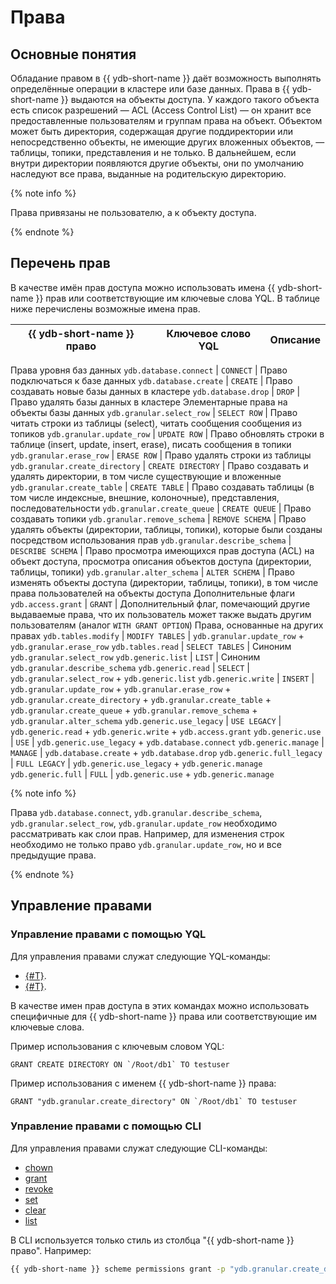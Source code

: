 # Права

## Основные понятия

Обладание правом в {{ ydb-short-name }} даёт возможность выполнять определённые операции в кластере или базе данных.
Права в {{ ydb-short-name }} выдаются на объекты доступа. У каждого такого объекта есть список разрешений — ACL (Access Control List) — он хранит все предоставленные пользователям и группам права на объект. Объектом может быть директория, содержащая другие поддиректории или непосредственно объекты, не имеющие других вложенных объектов, — таблицы, топики, представления и не только.
В дальнейшем, если внутри директории появляются другие объекты, они по умолчанию наследуют все права, выданные на родительскую директорию.

{% note info %}

Права привязаны не пользователю, а к объекту доступа.

{% endnote %}

## Перечень прав

В качестве имён прав доступа можно использовать имена {{ ydb-short-name }} прав или соответствующие им ключевые слова YQL.
В таблице ниже перечислены возможные имена прав.

{{ ydb-short-name }} право | Ключевое слово YQL | Описание
--- | --- | ---
Права уровня баз данных
`ydb.database.connect` | `CONNECT` | Право подключаться к базе данных
`ydb.database.create` | `CREATE` | Право создавать новые базы данных в кластере
`ydb.database.drop` | `DROP` | Право удалять базы данных в кластере
Элементарные права на объекты базы данных
`ydb.granular.select_row` | `SELECT ROW` | Право читать строки из таблицы (select), читать сообщения сообщения из топиков
`ydb.granular.update_row` | `UPDATE ROW` | Право обновлять строки в таблице (insert, update, insert, erase), писать сообщения в топики
`ydb.granular.erase_row` | `ERASE ROW` | Право удалять строки из таблицы
`ydb.granular.create_directory` | `CREATE DIRECTORY` | Право создавать и удалять директории, в том числе существующие и вложенные
`ydb.granular.create_table` | `CREATE TABLE` | Право создавать таблицы (в том числе индексные, внешние, колоночные), представления, последовательности
`ydb.granular.create_queue` | `CREATE QUEUE` | Право создавать топики
`ydb.granular.remove_schema` | `REMOVE SCHEMA` | Право удалять объекты (директории, таблицы, топики), которые были созданы посредством использования прав
`ydb.granular.describe_schema` | `DESCRIBE SCHEMA` | Право просмотра имеющихся прав доступа (ACL) на объект доступа, просмотра описания объектов доступа (директории, таблицы, топики)
`ydb.granular.alter_schema` | `ALTER SCHEMA` | Право изменять объекты доступа (директории, таблицы, топики), в том числе права пользователей на объекты доступа
Дополнительные флаги
`ydb.access.grant` | `GRANT` | Дополнительный флаг, помечающий другие выдаваемые права, что их пользователь может также выдать другим пользователям (аналог `WITH GRANT OPTION`)
Права, основанные на других правах
`ydb.tables.modify` | `MODIFY TABLES` | `ydb.granular.update_row` + `ydb.granular.erase_row`
`ydb.tables.read` | `SELECT TABLES` | Синоним `ydb.granular.select_row`
`ydb.generic.list` | `LIST` | Синоним `ydb.granular.describe_schema`
`ydb.generic.read` | `SELECT` | `ydb.granular.select_row` + `ydb.generic.list`
`ydb.generic.write` | `INSERT` | `ydb.granular.update_row` + `ydb.granular.erase_row` + `ydb.granular.create_directory` + `ydb.granular.create_table` + `ydb.granular.create_queue` + `ydb.granular.remove_schema` + `ydb.granular.alter_schema`
`ydb.generic.use_legacy` | `USE LEGACY` | `ydb.generic.read` + `ydb.generic.write` + `ydb.access.grant`
`ydb.generic.use` | `USE` | `ydb.generic.use_legacy` + `ydb.database.connect`
`ydb.generic.manage` | `MANAGE` | `ydb.database.create` + `ydb.database.drop`
`ydb.generic.full_legacy` | `FULL LEGACY` | `ydb.generic.use_legacy` + `ydb.generic.manage`
`ydb.generic.full` | `FULL` | `ydb.generic.use` + `ydb.generic.manage`

{% note info %}

Права `ydb.database.connect`, `ydb.granular.describe_schema`, `ydb.granular.select_row`, `ydb.granular.update_row` необходимо рассматривать как слои прав.
Например, для изменения строк необходимо не только право `ydb.granular.update_row`, но и все предыдущие права.

{% endnote %}

## Управление правами

### Управление правами с помощью YQL

Для управления правами служат следующие YQL-команды:

* [{#T}](../yql/reference/syntax/grant.md).
* [{#T}](../yql/reference/syntax/revoke.md).

В качестве имен прав доступа в этих командах можно использовать специфичные для {{ ydb-short-name }} права или соответствующие им ключевые слова.

Пример использования c ключевым словом YQL:

```yql
GRANT CREATE DIRECTORY ON `/Root/db1` TO testuser
```

Пример использования c именем {{ ydb-short-name }} права:

```yql
GRANT "ydb.granular.create_directory" ON `/Root/db1` TO testuser
```

### Управление правами с помощью CLI

Для управления правами служат следующие CLI-команды:

* [chown](../reference/ydb-cli/commands/scheme-permissions.md#chown)
* [grant](../reference/ydb-cli/commands/scheme-permissions.md#grant-revoke)
* [revoke](../reference/ydb-cli/commands/scheme-permissions.md#grant-revoke)
* [set](../reference/ydb-cli/commands/scheme-permissions.md#set)
* [clear](../reference/ydb-cli/commands/scheme-permissions.md#clear)
* [list](../reference/ydb-cli/commands/scheme-permissions.md#list)

В CLI используется только стиль из столбца "{{ ydb-short-name }} право".
Например:

```bash
{{ ydb-short-name }} scheme permissions grant -p "ydb.granular.create_directory" `/Root/db1` testuser
```
